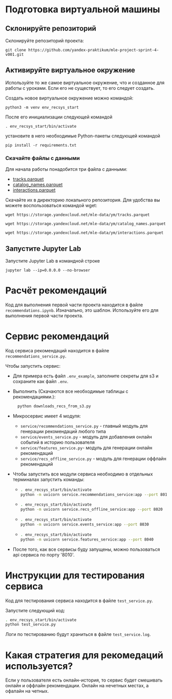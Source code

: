 # Подготовка виртуальной машины

## Склонируйте репозиторий

Склонируйте репозиторий проекта:

```
git clone https://github.com/yandex-praktikum/mle-project-sprint-4-v001.git
```

## Активируйте виртуальное окружение

Используйте то же самое виртуальное окружение, что и созданное для работы с уроками. Если его не существует, то его следует создать.

Создать новое виртуальное окружение можно командой:

```
python3 -m venv env_recsys_start
```

После его инициализации следующей командой

```
. env_recsys_start/bin/activate
```

установите в него необходимые Python-пакеты следующей командой

```
pip install -r requirements.txt
```

### Скачайте файлы с данными

Для начала работы понадобится три файла с данными:
- [tracks.parquet](https://storage.yandexcloud.net/mle-data/ym/tracks.parquet)
- [catalog_names.parquet](https://storage.yandexcloud.net/mle-data/ym/catalog_names.parquet)
- [interactions.parquet](https://storage.yandexcloud.net/mle-data/ym/interactions.parquet)
 
Скачайте их в директорию локального репозитория. Для удобства вы можете воспользоваться командой wget:

```
wget https://storage.yandexcloud.net/mle-data/ym/tracks.parquet

wget https://storage.yandexcloud.net/mle-data/ym/catalog_names.parquet

wget https://storage.yandexcloud.net/mle-data/ym/interactions.parquet
```

## Запустите Jupyter Lab

Запустите Jupyter Lab в командной строке

```
jupyter lab --ip=0.0.0.0 --no-browser
```

# Расчёт рекомендаций

Код для выполнения первой части проекта находится в файле `recommendations.ipynb`. Изначально, это шаблон. Используйте его для выполнения первой части проекта.

# Сервис рекомендаций

Код сервиса рекомендаций находится в файле `recommendations_service.py`.

Чтобы запустить сервис:
- Для примера есть файл `.env_example`, заполните секреты для s3 и сохраните как файл `.env`.
- Выполнить (Скачаются все необходимые таблицы с рекомендациями.):  
  ```python
    python downloads_recs_from_s3.py
  ```
- Микросервис имеет 4 модуля:
  - `service/recommendations_service.py` - главный модуль для генерации рекомендаций любого типа
  - `service/events_service.py` - модуль для добавления онлайн событий в историю пользователя
  - `service/features_service.py`- модуль для генерации онлайн рекомендаций
  - `service/recs_offline_service.py` - модуль для генерации оффлайн рекомендаций 

- Чтобы запустить все модули сервиса необходимо в отдельных терминалах запустить команды:
  - ```bash
    . env_recsys_start/bin/activate
    python -m uvicorn service.recommendations_service:app --port 8010 
    ```
  - ```bash
    . env_recsys_start/bin/activate
    python -m uvicorn service.recs_offline_service:app --port 8020  
    ```
  - ```bash
    . env_recsys_start/bin/activate
    python -m uvicorn service.events_service:app --port 8030
    ```
  - ```bash
    . env_recsys_start/bin/activate
    python -m uvicorn service.features_service:app --port 8040
    ```
- После того, как все сервисы буду запущены, можно пользоваться api сервиса по порту '8010'.


# Инструкции для тестирования сервиса

Код для тестирования сервиса находится в файле `test_service.py`.

Запустите следующий код:
```bash
. env_recsys_start/bin/activate
python test_service.py
```

Логи по тестированию будут храниться в файле `test_service.log`.

# Какая стратегия для рекомедаций используется?  
Если у пользователя есть онлайн-история, то сервис будет смешивать онлайн и оффлайн рекомендации. Онлайн на нечетных
местах, а офaлайн на четных.
